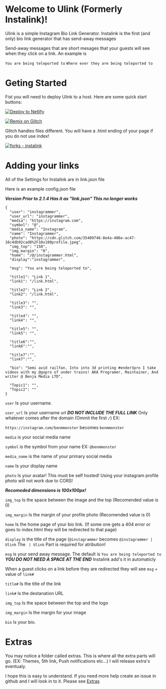 # Welcome to Ulink (Formerly Instalink)!

Ulink is a simple Instagram Bio Link Generator. Instalink is the first (and only) bio link generator that has send-away messages

Send-away messages that are short mesages that your guests will see when they click on a link. An example is

`You are being teleported to` `Where ever they are being teleported to`

# Geting Started

Fist you will need to deploy Ulink to a host. Here are some quick start buttons:

[![Deploy to Netlify](https://www.netlify.com/img/deploy/button.svg)](https://app.netlify.com/start/deploy?repository=https://github.com/Benja-media/Ulink)

[![Remix on Glitch](https://cdn.glitch.com/2703baf2-b643-4da7-ab91-7ee2a2d00b5b%2Fremix-button.svg)](https://glitch.com/edit/#!/import/github/benja-media/Ulink)

Glitch handles files different. You will have a .html ending of your page if you do not use index!

[![forks - instalink](https://img.shields.io/github/forks/benja-media/Ulink?style=social)](https://github.com/benja-media/Ulink/forks)

# Adding your links

All of the Settings for Instalink are in link.json file

Here is an example config.json file

**_Version Prior to 2.1.4 Has it as "link.json" This no longer works_**

```
{
  "user": "instagrammer",
  "user_url": "instagrammer",
  "media": "https://instagram.com",
  "symbol": "@",
  "media_name": "Instagram",
  "name": "Instagrammer",
  "photo": "https://cdn.glitch.com/35409746-8e4a-406e-ac47-16c4db92cad8%2F10x100profile.jpeg",
  "img_top": "150",
  "img_margin": "0",
  "home": "/@/instagrammer.html",
  "display":"instagrammer",

  "msg": "You are being teleported to",

  "title1": "Link 1",
  "link1": "/link.html",

  "title2": "Link 2",
  "link2": "/link.html",

  "title3": "",
  "link3": "",

  "title4": "",
  "link4": "",

  "title5": "",
  "link5": "",
  
  "title6":"",
  "link6":"",
  
  "title7":"",
  "link7":"",

  "bio": "Semi avid railfan. Into into 3d printing #ender3pro I take videos with my @gopro of under trains! AKA Programer, Maintainer, And writer @ Benja Media LTD",

  "Topic1": "",
  "Topic2": ""
}
```

`user` Is your username.

`user_url` Is your username url **_DO NOT INCLUDE THE FULL LINK_** Only whatever comes after the domain (Ommit the first `/`) EX:

`https://instagram.com/benmmonster` becomes `benmmonster`

`media` is your social media name

`symbol` is the symbol from your name EX: `@benmmonster`

`media_name` is the name of your primary social media

`name` Is your display name

`photo` Is your avatar! This must be self hosted! Using your instagram profile photo will not work due to CORS!

***Recomeded dimensions is 100x100px!***

`img_top` Is the space between the image and the top (Recomended value is 0)

`img_margin` Is the margin of your profile photo (Recomended value is 0)

`home` Is the home page of your bio link. (If some one gets a 404 error or goes to index.html they will be redirected to that page)

`display` is the title of the page (`@instagrammer` becomes `@instagrammer | Ulink` The ` | Ulink` Part is required for atribution!

`msg` is your send away message. The default is `You are being teleported to` **_YOU DO NOT NEED A SPACE AT THE END_** Instalink add's it in automaticly

When a guest clicks on a link before they are redirected they will see `msg` + value of `link#`

`title#` Is the title of the link

`link#` Is the destanation URL

`img_top` Is the space between the top and the logo

`img_margin` Is the margin for your image

`bio` Is your bio.


# Extras

You may notice a folder called extras. This is where all the extra parts will go. (EX: Themes, 5th link, Push notifications etc...) I will release extra's eventualy.

I hope this is easy to understand. If you need more help create an issue in github and I will look in to it. Please see [Extras](../blob/master/extras/README.md)
